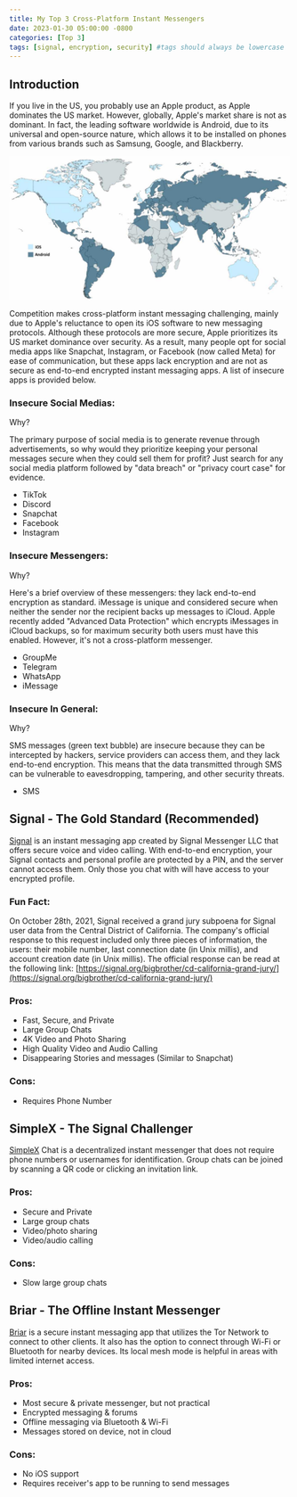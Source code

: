 ```yaml
---
title: My Top 3 Cross-Platform Instant Messengers
date: 2023-01-30 05:00:00 -0800
categories: [Top 3]
tags: [signal, encryption, security] #tags should always be lowercase
---
```


## Introduction
If you live in the US, you probably use an Apple product, as Apple dominates the US market. However, globally, Apple's market share is not as dominant. In fact, the leading software worldwide is Android, due to its universal and open-source nature, which allows it to be installed on phones from various brands such as Samsung, Google, and Blackberry. 

![iOS Vs Android Map](/assets/img/instant%20messengers/map.jpg)

Competition makes cross-platform instant messaging challenging, mainly due to Apple's reluctance to open its iOS software to new messaging protocols. Although these protocols are more secure, Apple prioritizes its US market dominance over security. As a result, many people opt for social media apps like Snapchat, Instagram, or Facebook (now called Meta) for ease of communication, but these apps lack encryption and are not as secure as end-to-end encrypted instant messaging apps. A list of insecure apps is provided below. 

### Insecure Social Medias:
Why?

The primary purpose of social media is to generate revenue through advertisements, so why would they prioritize keeping your personal messages secure when they could sell them for profit? Just search for any social media platform followed by "data breach" or "privacy court case" for evidence.
- TikTok
- Discord 
- Snapchat
- Facebook
- Instagram

### Insecure Messengers: 
Why? 

Here's a brief overview of these messengers: they lack end-to-end encryption as standard. iMessage is unique and considered secure when neither the sender nor the recipient backs up messages to iCloud. Apple recently added "Advanced Data Protection" which encrypts iMessages in iCloud backups, so for maximum security both users must have this enabled. However, it's not a cross-platform messenger.
- GroupMe
- Telegram
- WhatsApp
- iMessage

### Insecure In General:
Why? 

SMS messages (green text bubble) are insecure because they can be intercepted by hackers, service providers can access them, and they lack end-to-end encryption. This means that the data transmitted through SMS can be vulnerable to eavesdropping, tampering, and other security threats. 
- SMS

## Signal - The Gold Standard (Recommended)
[Signal](https://signal.org/) is an instant messaging app created by Signal Messenger LLC that offers secure voice and video calling. With end-to-end encryption, your Signal contacts and personal profile are protected by a PIN, and the server cannot access them. Only those you chat with will have access to your encrypted profile.

### Fun Fact:
On October 28th, 2021, Signal received a grand jury subpoena for Signal user data from the Central District of California. The company's official response to this request included only three pieces of information, the users: their mobile number, last connection date (in Unix millis), and account creation date (in Unix millis). The official response can be read at the following link: [https://signal.org/bigbrother/cd-california-grand-jury/](https://signal.org/bigbrother/cd-california-grand-jury/)


### Pros:
- Fast, Secure, and Private 
- Large Group Chats 
- 4K Video and Photo Sharing 
- High Quality Video and Audio Calling
- Disappearing Stories and messages (Similar to Snapchat)

### Cons:
- Requires Phone Number

## SimpleX - The Signal Challenger
[SimpleX](https://simplex.chat/) Chat is a decentralized instant messenger that does not require phone numbers or usernames for identification. Group chats can be joined by scanning a QR code or clicking an invitation link.

### Pros:
- Secure and Private 
- Large group chats 
- Video/photo sharing 
- Video/audio calling

### Cons:
- Slow large group chats 

## Briar - The Offline Instant Messenger
[Briar](https://briarproject.org/) is a secure instant messaging app that utilizes the Tor Network to connect to other clients. It also has the option to connect through Wi-Fi or Bluetooth for nearby devices. Its local mesh mode is helpful in areas with limited internet access.

### Pros:
- Most secure & private messenger, but not practical
- Encrypted messaging & forums
- Offline messaging via Bluetooth & Wi-Fi
- Messages stored on device, not in cloud

### Cons:
- No iOS support
- Requires receiver's app to be running to send messages